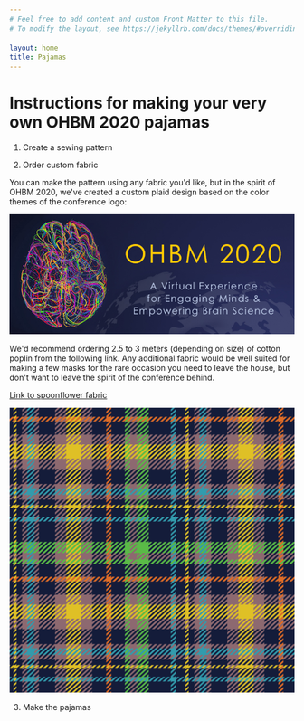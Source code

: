 ```yaml
---
# Feel free to add content and custom Front Matter to this file.
# To modify the layout, see https://jekyllrb.com/docs/themes/#overriding-theme-defaults

layout: home
title: Pajamas
---
```


# Instructions for making your very own OHBM 2020 pajamas

1. Create a sewing pattern



2. Order custom fabric

You can make the pattern using any fabric you'd like, but in the spirit of OHBM 2020, we've created a custom plaid design based on the color themes of the conference logo:

![OHBM 2020 logo](/images/hbm_bnr_2020conf.jpg)

We'd recommend ordering 2.5 to 3 meters (depending on size) of cotton poplin from the following link. Any additional fabric would be well suited for making a few masks for the rare occasion you need to leave the house, but don't want to leave the spirit of the conference behind.

[Link to spoonflower fabric](https://www.spoonflower.com/designs/10209454-ohbm-2020-plaid-by-margulies)

![OHBM 2020 plaid pattern](/images/ohbm2020plaid1.png)

3. Make the pajamas
